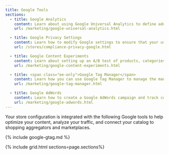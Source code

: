 ```yaml
---
title: Google Tools
sections:
  - title: Google Analytics
    content: Learn about using Google Universal Analytics to define additional custom dimensions and metrics for tracking, with support for offline and mobile app interactions, and access to ongoing updates.
    url: /marketing/google-universal-analytics.html

  - title: Google Privacy Settings
    content: Learn how to modify Google settings to ensure that your use of customer data remains in compliance with privacy regulations.
    url: /stores/compliance-privacy-google.html

  - title: Google Content Experiments
    content: Learn about setting up an A/B test of products, categories, or content pages using Google Analytics Content Experiments.
    url: /marketing/google-content-experiments.html

  - title: <span class="ee-only">Google Tag Manager</span>
    content: Learn how you can use Google Tag Manager to manage the many tags related to marketing campaign events.
    url: /marketing/google-tag-manager.html

  - title: Google AdWords
    content: Learn how to create a Google AdWords campaign and track conversions for your store.
    url: /marketing/google-adwords.html
---
```


Your store configuration is integrated with the following Google tools to help optimize your content, analyze your traffic, and connect your catalog to shopping aggregators and marketplaces.

{% include google-gtag.md %}

{% include grid.html sections=page.sections%}
